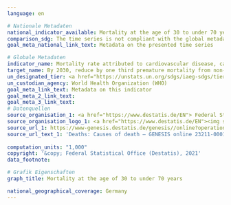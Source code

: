 ```yaml
---
language: en    

# Nationale Metadaten    
national_indicator_available: Mortality at the age of 30 to under 70 years    
comparison_sdg: The time series is not compliant with the global metadata, but provides additional information.    
goal_meta_national_link_text: Metadata on the presented time series    

# Globale Metadaten    
indicator_name: Mortality rate attributed to cardiovascular disease, cancer, diabetes or chronic respiratory disease    
target_name: By 2030, reduce by one third premature mortality from non-communicable diseases through prevention and treatment and promote mental health and well-being    
un_designated_tier: <a href="https://unstats.un.org/sdgs/iaeg-sdgs/tier-classification/" title="Click here for more information on the UN tier classification."  target="_blank">Tier I</a>    
un_custodian_agency: World Health Organization (WHO)    
goal_meta_link_text: Metadata on this indicator    
goal_meta_2_link_text:     
goal_meta_3_link_text:         
# Datenquellen
source_organisation_1: <a href="https://www.destatis.de/EN"> Federal Statistical Office (Destatis) </a>
source_organisation_logo_1: <a href="https://www.destatis.de/EN"><img src="https://g205sdgs.github.io/sdg-indicators/public/OrgImgEn/destatis.png" alt="Logo destatis" style="height:60px; width:148px"/></a>
source_url_1: https://www-genesis.destatis.de/genesis//online?operation=table&code=23211-0001&bypass=true&language=en
source_url_text_1: 'Deaths: Causes of death – GENESIS online 23211-0001'
    
computation_units: "1,000"    
copyright: '&copy; Federal Statistical Office (Destatis), 2021'    
data_footnote:     

# Grafik Eigenschaften    
graph_title: Mortality at the age of 30 to under 70 years    

national_geographical_coverage: Germany    
---
```


<span></span>